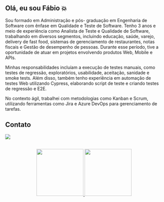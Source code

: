 ## Olá, eu sou Fábio 💥 

Sou formado em Administração e pós- graduação em Engenharia de Software com ênfase em Qualidade e Teste de Software. Tenho 3 anos e meio de experiência como Analista de Teste e Qualidade de Software, trabalhando em diversos segmentos, incluindo educação, saúde, varejo, delivery de fast food, sistemas de gerenciamento de restaurantes, notas fiscais e Gestão de desempenho de pessoas. Durante esse período, tive a oportunidade de atuar em projetos envolvendo produtos Web, Mobile e APIs.

Minhas responsabilidades incluíam a execução de testes manuais, como testes de regressão, exploratórios, usabilidade, aceitação, sanidade e smoke tests. Além disso, também tenho experiência em automação de testes Web utilizando Cypress, elaborando script de teste e criando testes de regressão e E2E.

No contexto ágil, trabalhei com metodologias como Kanban e Scrum, utilizando ferramentas como Jira e Azure DevOps para gerenciamento de tarefas.

## Contato
                         

<a href="https://www.linkedin.com/in/fabioclaro/" target="_blank"><img src="https://img.shields.io/badge/-LinkedIn-%230077B5?style=for-the-      badge&logo=linkedin&logoColor=white" target="_blank"></a>
</div>

</br>

<div align="center">
  <a href="https://github.com/fabioclaro">
  <img height="150em" src="https://github-readme-stats.vercel.app/api?username=fabioclaro&show_icons=true&theme=dracula&include_all_commits=true&count_private=true"/>
  <img height="150em" src="https://github-readme-stats.vercel.app/api/top-langs/?username=fabioclaro&layout=compact&langs_count=7&theme=dracula"/>
</div>
